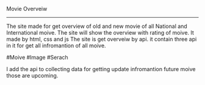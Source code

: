 Movie Overveiw 
_____________________________________________________________________________

The site made for get overview of old and new movie of all National and International moive.
The site will show the overview with rating of moive.
It made by  html, css and js 
The site is get overveiw by api.
it contain three api in it for get all infromantion of all moive.

#Moive
#Image
#Serach


I add the api to collecting data for getting update infromantion future moive those are upcoming. 
